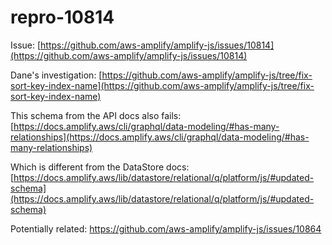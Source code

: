 # repro-10814

Issue:
[https://github.com/aws-amplify/amplify-js/issues/10814](https://github.com/aws-amplify/amplify-js/issues/10814)

Dane's investigation:
[https://github.com/aws-amplify/amplify-js/tree/fix-sort-key-index-name](https://github.com/aws-amplify/amplify-js/tree/fix-sort-key-index-name)

This schema from the API docs also fails:
[https://docs.amplify.aws/cli/graphql/data-modeling/#has-many-relationships](https://docs.amplify.aws/cli/graphql/data-modeling/#has-many-relationships)

Which is different from the DataStore docs:
[https://docs.amplify.aws/lib/datastore/relational/q/platform/js/#updated-schema](https://docs.amplify.aws/lib/datastore/relational/q/platform/js/#updated-schema)

Potentially related: https://github.com/aws-amplify/amplify-js/issues/10864
